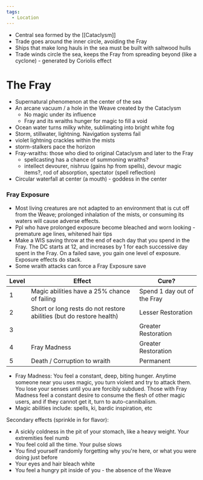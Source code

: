 ```yaml
---
tags:
  - Location
---
```

- Central sea formed by the [[Cataclysm]]
- Trade goes around the inner circle, avoiding the Fray
- Ships that make long hauls in the sea must be built with saltwood hulls
- Trade winds circle the sea, keeps the Fray from spreading beyond (like a cyclone) - generated by Coriolis effect


# The Fray

- Supernatural phenomenon at the center of the sea
- An arcane vacuum / a hole in the Weave created by the Cataclysm
	- No magic under its influence
	- Fray and its wraiths hunger for magic to fill a void
- Ocean water turns milky white, sublimating into bright white fog
- Storm, stillwater, lightning. Navigation systems fail
- violet lightning crackles within the mists
- storm-stalkers pace the horizon
- Fray-wraiths: those who died to original Cataclysm and later to the Fray
	- spellcasting has a chance of summoning wraiths?
	- intellect devourer, nishruu (gains hp from spells), devour magic items?, rod of absorption, spectator (spell reflection)
- Circular waterfall at center (a mouth) - goddess in the center
### Fray Exposure
- Most living creatures are not adapted to an environment that is cut off from the Weave; prolonged inhalation of the mists, or consuming its waters will cause adverse effects. 
- Ppl who have prolonged exposure become bleached and worn looking - premature age lines, whitened hair tips
- Make a WIS saving throw at the end of each day that you spend in the Fray. The DC starts at 12, and increases by 1 for each successive day spent in the Fray. On a failed save, you gain one level of exposure. Exposure effects do stack.
- Some wraith attacks can force a Fray Exposure save

| Level | Effect                                                               | Cure?                       |
| ----- | -------------------------------------------------------------------- | --------------------------- |
| 1     | Magic abilities have a 25% chance of failing                         | Spend 1 day out of the Fray |
| 2     | Short or long rests do not restore abilities (but do restore health) | Lesser Restoration          |
| 3     |                                                                      | Greater Restoration         |
| 4     | Fray Madness                                                                     | Greater Restoration         |
| 5     | Death / Corruption to wraith                                         | Permanent                   |

- Fray Madness: You feel a constant, deep, biting hunger. Anytime someone near you uses magic, you turn violent and try to attack them. You lose your senses until you are forcibly subdued. Those with Fray Madness feel a constant desire to consume the flesh of other magic users, and if they cannot get it, turn to auto-cannibalism.  
- Magic abilities include: spells, ki, bardic inspiration, etc

Secondary effects (sprinkle in for flavor):
- A sickly coldness in the pit of your stomach, like a heavy weight. Your extremities feel numb
- You feel cold all the time. Your pulse slows
- You find yourself randomly forgetting why you're here, or what you were doing just before
- Your eyes and hair bleach white
- You feel a hungry pit inside of you - the absence of the Weave
